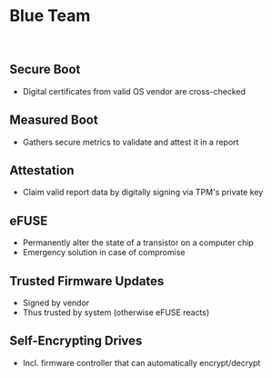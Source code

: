 # Blue Team

<br />

## Secure Boot
- Digital certificates from valid OS vendor are cross-checked

## Measured Boot
- Gathers secure metrics to validate and attest it in a report

## Attestation
- Claim valid report data by digitally signing via TPM's private key

## eFUSE
- Permanently alter the state of a transistor on a computer chip
- Emergency solution in case of compromise

## Trusted Firmware Updates
- Signed by vendor
- Thus trusted by system (otherwise eFUSE reacts)

## Self-Encrypting Drives
- Incl. firmware controller that can automatically encrypt/decrypt

